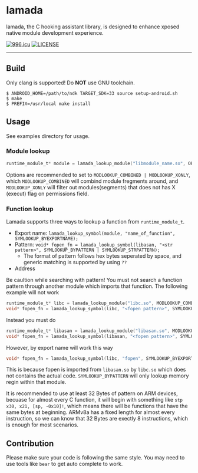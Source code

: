 # lamada

lamada, the C hooking assistant library, is designed to enhance xposed native module development experience.

[![996.icu](https://img.shields.io/badge/link-996.icu-red.svg)](https://996.icu)
[![LICENSE](https://img.shields.io/badge/license-Anti%20996-blue.svg)](https://github.com/996icu/996.ICU/blob/master/LICENSE)

---

## Build

Only clang is supported! Do **NOT** use GNU toolchain.

```
$ ANDROID_HOME=/path/to/ndk TARGET_SDK=33 source setup-android.sh
$ make
$ PREFIX=/usr/local make install
```

## Usage

See examples directory for usage.

### Module lookup

```c
runtime_module_t* module = lamada_lookup_module("libmodule_name.so", OPTIONS);
```

Options are recommended to set to `MODLOOKUP_COMBINED | MODLOOKUP_XONLY`,
which `MODLOOKUP_COMBINED` will combind module fregments around, 
and `MODLOOKUP_XONLY` will filter out modules(segments) that does not has X (execut) flag on permissions field. 

### Function lookup

Lamada supports three ways to lookup a function from `runtime_module_t`.

- Export name: `lamada_lookup_symbol(module, "name_of_function", SYMLOOKUP_BYEXPORTNAME);`
- Pattern: `void* fopen_fn = lamada_lookup_symbol(libasan, "<str pattern>", SYMLOOKUP_BYPATTERN | SYMLOOKUP_STRPATTERN);`
    + The format of pattern follows hex bytes seperated by space, and generic matching is supported by using `??`
- Address

Be caultion while searching with pattern!
You must not search a function pattern through another module which imports that function.
The following example will not work

```c
runtime_module_t* libc = lamada_lookup_module("libc.so", MODLOOKUP_COMBINED | MODLOOKUP_XONLY);
void* fopen_fn = lamada_lookup_symbol(libc, "<fopen pattern>", SYMLOOKUP_BYPATTERN | SYMLOOKUP_STRPATTERN);
```

Instead you must do

```c
runtime_module_t* libasan = lamada_lookup_module("libasan.so", MODLOOKUP_COMBINED | MODLOOKUP_XONLY);
void* fopen_fn = lamada_lookup_symbol(libasan, "<fopen pattern>", SYMLOOKUP_BYPATTERN | SYMLOOKUP_STRPATTERN);
```

However, by export name will work this way

```c
void* fopen_fn = lamada_lookup_symbol(libc, "fopen", SYMLOOKUP_BYEXPORTNAME);
```

This is because fopen is imported from `libasan.so` by `libc.so` which does not contains the actual code.
`SYMLOOKUP_BYPATTERN` will only lookup memory regin within that module.

It is recommended to use at least 32 Bytes of pattern on ARM devices, becuase for almost every C function,
it will begin with something like `stp x30, x21, [sp, -0x10]!`, which means there will be functions
that have the same bytes at beginning. ARMv8a has a fixed length for almost every instruction,
so we can know that 32 Bytes are exectly 8 instructions, which is enough for most scenarios.

## Contribution

Please make sure your code is following the same style.
You may need to use tools like `bear` to get auto complete to work.
